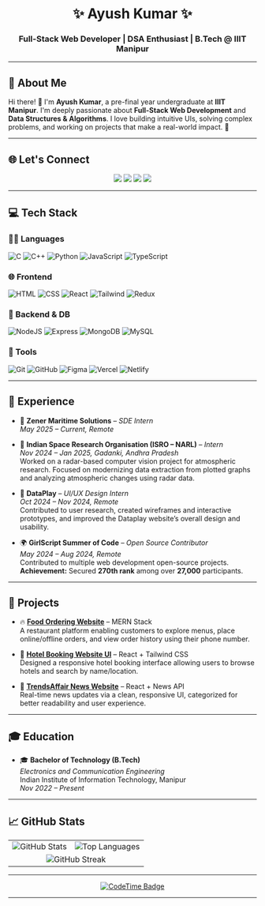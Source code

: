 <h1 align="center">✨ Ayush Kumar ✨</h1>
<h3 align="center">Full-Stack Web Developer | DSA Enthusiast | B.Tech @ IIIT Manipur</h3>

---

## 💫 About Me

Hi there! 👋 I'm **Ayush Kumar**, a pre-final year undergraduate at **IIIT Manipur**. I'm deeply passionate about **Full-Stack Web Development** and **Data Structures & Algorithms**. I love building intuitive UIs, solving complex problems, and working on projects that make a real-world impact. 🚀

---

## 🌐 Let's Connect

<p align="center">
  <a href="https://www.linkedin.com/in/ayush-kumar-iiitm"><img src="https://img.shields.io/badge/LinkedIn-blue?style=for-the-badge&logo=linkedin&logoColor=white"/></a>
  <a href="https://github.com/ayushrskiaa"><img src="https://img.shields.io/badge/GitHub-181717?style=for-the-badge&logo=github&logoColor=white"/></a>
  <a href="https://leetcode.com/u/ayushrskiaa/"><img src="https://img.shields.io/badge/LeetCode-FFA116?style=for-the-badge&logo=leetcode&logoColor=black"/></a>
  <a href="https://www.geeksforgeeks.org/user/iiitiaxjcx/"><img src="https://img.shields.io/badge/GeeksforGeeks-0F9D58?style=for-the-badge&logo=geeksforgeeks&logoColor=white"/></a>
</p>

---
## 💻 Tech Stack

### 👨‍💻 Languages
![C](https://img.shields.io/badge/C-00599C?style=flat&logo=c&logoColor=white)
![C++](https://img.shields.io/badge/C++-00599C?style=flat&logo=c%2B%2B&logoColor=white)
![Python](https://img.shields.io/badge/Python-3670A0?style=flat&logo=python&logoColor=ffdd54)
![JavaScript](https://img.shields.io/badge/JavaScript-F7DF1E?style=flat&logo=javascript&logoColor=black)
![TypeScript](https://img.shields.io/badge/TypeScript-3178C6?style=flat&logo=typescript&logoColor=white)

### 🌐 Frontend
![HTML](https://img.shields.io/badge/HTML5-E34F26?style=flat&logo=html5&logoColor=white)
![CSS](https://img.shields.io/badge/CSS3-1572B6?style=flat&logo=css3&logoColor=white)
![React](https://img.shields.io/badge/React-20232a?style=flat&logo=react&logoColor=61DAFB)
![Tailwind](https://img.shields.io/badge/TailwindCSS-38B2AC?style=flat&logo=tailwind-css&logoColor=white)
![Redux](https://img.shields.io/badge/Redux-593D88?style=flat&logo=redux&logoColor=white)

### 🔧 Backend & DB
![NodeJS](https://img.shields.io/badge/Node.js-339933?style=flat&logo=node.js&logoColor=white)
![Express](https://img.shields.io/badge/Express.js-000000?style=flat&logo=express&logoColor=white)
![MongoDB](https://img.shields.io/badge/MongoDB-4ea94b?style=flat&logo=mongodb&logoColor=white)
![MySQL](https://img.shields.io/badge/MySQL-00758F?style=flat&logo=mysql&logoColor=white)

### 🧰 Tools
![Git](https://img.shields.io/badge/Git-F05032?style=flat&logo=git&logoColor=white)
![GitHub](https://img.shields.io/badge/GitHub-181717?style=flat&logo=github&logoColor=white)
![Figma](https://img.shields.io/badge/Figma-F24E1E?style=flat&logo=figma&logoColor=white)
![Vercel](https://img.shields.io/badge/Vercel-000000?style=flat&logo=vercel&logoColor=white)
![Netlify](https://img.shields.io/badge/Netlify-00C7B7?style=flat&logo=netlify&logoColor=white)

---

## 💼 Experience
- 🧠 **Zener Maritime Solutions** – *SDE Intern*  
  *May 2025 – Current, Remote*
  
- 🚀 **Indian Space Research Organisation (ISRO – NARL)** – *Intern*  
  *Nov 2024 – Jan 2025, Gadanki, Andhra Pradesh*  
  Worked on a radar-based computer vision project for atmospheric research. Focused on modernizing data extraction from plotted graphs and analyzing atmospheric changes using radar data.

- 🧠 **DataPlay** – *UI/UX Design Intern*  
  *Oct 2024 – Nov 2024, Remote*  
  Contributed to user research, created wireframes and interactive prototypes, and improved the Dataplay website’s overall design and usability.

- 🌍 **GirlScript Summer of Code** – *Open Source Contributor*  
  *May 2024 – Aug 2024, Remote*  
  Contributed to multiple web development open-source projects.  
  **Achievement:** Secured **270th rank** among over **27,000** participants.

---

## 🚀 Projects

- 🔥 [**Food Ordering Website**](https://restaurant-reservation-tau.vercel.app/) – MERN Stack  
  A restaurant platform enabling customers to explore menus, place online/offline orders, and view order history using their phone number.

- 🏨 [**Hotel Booking Website UI**](https://nature-s-heaven.vercel.app/) – React + Tailwind CSS  
  Designed a responsive hotel booking interface allowing users to browse hotels and search by name/location.

- 📰 [**TrendsAffair News Website**](https://github.com/ayushrskiaa/TrendsAffair) – React + News API  
  Real-time news updates via a clean, responsive UI, categorized for better readability and user experience.

---

## 🎓 Education

- 🎓 **Bachelor of Technology (B.Tech)**  
  *Electronics and Communication Engineering*  
  Indian Institute of Information Technology, Manipur  
  *Nov 2022 – Present* 

---


## 📈 GitHub Stats

<table>
  <tr>
    <td>
      <img src="https://github-readme-stats.vercel.app/api?username=ayushrskiaa&theme=tokyonight&hide_border=false&include_all_commits=true&count_private=true" alt="GitHub Stats" />
    </td>
    <td>
      <img src="https://github-readme-stats.vercel.app/api/top-langs/?username=ayushrskiaa&theme=tokyonight&hide_border=false&layout=compact" alt="Top Languages" />
    </td>
  </tr>
  <tr>
    <td colspan="50" align="center">
      <img src="https://nirzak-streak-stats.vercel.app/?user=ayushrskiaa&theme=tokyonight&hide_border=false" alt="GitHub Streak" />
    </td>
  </tr>
</table>

---





<p align="center">
  <a href="https://codetime.dev">
    <img src="https://img.shields.io/endpoint?style=social&color=222&url=https%3A%2F%2Fapi.codetime.dev%2Fshield%3Fid%3D32071%26project%3D%26in=0" alt="CodeTime Badge"/>
  </a>
</p>

---

<!---
ayushrskiaa/ayushrskiaa is a ✨ special ✨ repository because its `README.md` appears on your GitHub profile.
--->
